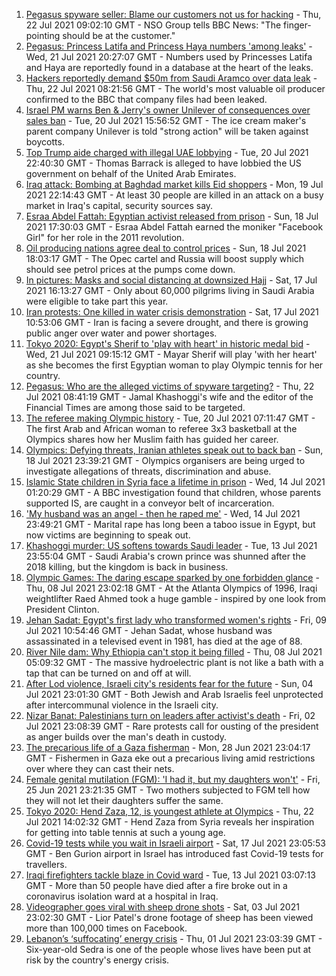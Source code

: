 1. [Pegasus spyware seller: Blame our customers not us for hacking](https://www.bbc.co.uk/news/technology-57922664) - Thu, 22 Jul 2021 09:02:10 GMT - NSO Group tells BBC News: "The finger-pointing should be at the customer."
2. [Pegasus: Princess Latifa and Princess Haya numbers 'among leaks'](https://www.bbc.co.uk/news/world-middle-east-57922543) - Wed, 21 Jul 2021 20:27:07 GMT - Numbers used by Princesses Latifa and Haya are reportedly found in a database at the heart of the leaks.
3. [Hackers reportedly demand $50m from Saudi Aramco over data leak](https://www.bbc.co.uk/news/business-57924355) - Thu, 22 Jul 2021 08:21:56 GMT - The world's most valuable oil producer confirmed to the BBC that company files had been leaked.
4. [Israel PM warns Ben & Jerry's owner Unilever of consequences over sales ban](https://www.bbc.co.uk/news/world-middle-east-57902243) - Tue, 20 Jul 2021 15:56:52 GMT - The ice cream maker's parent company Unilever is told "strong action" will be taken against boycotts.
5. [Top Trump aide charged with illegal UAE lobbying](https://www.bbc.co.uk/news/world-us-canada-57909836) - Tue, 20 Jul 2021 22:40:30 GMT - Thomas Barrack is alleged to have lobbied the US government on behalf of the United Arab Emirates.
6. [Iraq attack: Bombing at Baghdad market kills Eid shoppers](https://www.bbc.co.uk/news/world-middle-east-57895957) - Mon, 19 Jul 2021 22:14:43 GMT - At least 30 people are killed in an attack on a busy market in Iraq's capital, security sources say.
7. [Esraa Abdel Fattah: Egyptian activist released from prison](https://www.bbc.co.uk/news/world-middle-east-57882069) - Sun, 18 Jul 2021 17:30:03 GMT - Esraa Abdel Fattah earned the moniker "Facebook Girl" for her role in the 2011 revolution.
8. [Oil producing nations agree deal to control prices](https://www.bbc.co.uk/news/business-57882449) - Sun, 18 Jul 2021 18:03:17 GMT - The Opec cartel and Russia will boost supply which should see petrol prices at the pumps come down.
9. [In pictures: Masks and social distancing at downsized Hajj](https://www.bbc.co.uk/news/world-middle-east-57875572) - Sat, 17 Jul 2021 16:13:27 GMT - Only about 60,000 pilgrims living in Saudi Arabia were eligible to take part this year.
10. [Iran protests: One killed in water crisis demonstration](https://www.bbc.co.uk/news/world-middle-east-57873405) - Sat, 17 Jul 2021 10:53:06 GMT - Iran is facing a severe drought, and there is growing public anger over water and power shortages.
11. [Tokyo 2020: Egypt's Sherif to 'play with heart' in historic medal bid](https://www.bbc.co.uk/sport/africa/57844534) - Wed, 21 Jul 2021 09:15:12 GMT - Mayar Sherif will play 'with her heart' as she becomes the first Egyptian woman to play Olympic tennis for her country.
12. [Pegasus: Who are the alleged victims of spyware targeting?](https://www.bbc.co.uk/news/world-57891506) - Thu, 22 Jul 2021 08:41:19 GMT - Jamal Khashoggi's wife and the editor of the Financial Times are among those said to be targeted.
13. [The referee making Olympic history](https://www.bbc.co.uk/sport/africa/57899407) - Tue, 20 Jul 2021 07:11:47 GMT - The first Arab and African woman to referee 3x3 basketball at the Olympics shares how her Muslim faith has guided her career.
14. [Olympics: Defying threats, Iranian athletes speak out to back ban](https://www.bbc.co.uk/news/world-middle-east-57839521) - Sun, 18 Jul 2021 23:39:21 GMT - Olympics organisers are being urged to investigate allegations of threats, discrimination and abuse.
15. [Islamic State children in Syria face a lifetime in prison](https://www.bbc.co.uk/news/world-middle-east-57829441) - Wed, 14 Jul 2021 01:20:29 GMT - A BBC investigation found that children, whose parents supported IS, are caught in a conveyor belt of incarceration.
16. ['My husband was an angel - then he raped me'](https://www.bbc.co.uk/news/world-middle-east-57694110) - Wed, 14 Jul 2021 23:49:21 GMT - Marital rape has long been a taboo issue in Egypt, but now victims are beginning to speak out.
17. [Khashoggi murder: US softens towards Saudi leader](https://www.bbc.co.uk/news/world-middle-east-57760786) - Tue, 13 Jul 2021 23:55:04 GMT - Saudi Arabia's crown prince was shunned after the 2018 killing, but the kingdom is back in business.
18. [Olympic Games: The daring escape sparked by one forbidden glance](https://www.bbc.co.uk/sport/weightlifting/57656658) - Thu, 08 Jul 2021 23:02:18 GMT - At the Atlanta Olympics of 1996, Iraqi weightlifter Raed Ahmed took a huge gamble - inspired by one look from President Clinton.
19. [Jehan Sadat: Egypt's first lady who transformed women's rights](https://www.bbc.co.uk/news/world-middle-east-57672706) - Fri, 09 Jul 2021 10:54:46 GMT - Jehan Sadat, whose husband was assassinated in a televised event in 1981, has died at the age of 88.
20. [River Nile dam: Why Ethiopia can't stop it being filled](https://www.bbc.co.uk/news/world-africa-53432948) - Thu, 08 Jul 2021 05:09:32 GMT - The massive hydroelectric plant is not like a bath with a tap that can be turned on and off at will.
21. [After Lod violence, Israeli city's residents fear for the future](https://www.bbc.co.uk/news/world-middle-east-57698950) - Sun, 04 Jul 2021 23:01:30 GMT - Both Jewish and Arab Israelis feel unprotected after intercommunal violence in the Israeli city.
22. [Nizar Banat: Palestinians turn on leaders after activist's death](https://www.bbc.co.uk/news/world-middle-east-57694104) - Fri, 02 Jul 2021 23:08:39 GMT - Rare protests call for ousting of the president as anger builds over the man's death in custody.
23. [The precarious life of a Gaza fisherman](https://www.bbc.co.uk/news/world-middle-east-57643737) - Mon, 28 Jun 2021 23:04:17 GMT - Fishermen in Gaza eke out a precarious living amid restrictions over where they can cast their nets.
24. [Female genital mutilation (FGM): 'I had it, but my daughters won't'](https://www.bbc.co.uk/news/world-middle-east-57530121) - Fri, 25 Jun 2021 23:21:35 GMT - Two mothers subjected to FGM tell how they will not let their daughters suffer the same.
25. [Tokyo 2020: Hend Zaza, 12, is youngest athlete at Olympics](https://www.bbc.co.uk/news/world-middle-east-57925985) - Thu, 22 Jul 2021 14:02:32 GMT - Hend Zaza from Syria reveals her inspiration for getting into table tennis at such a young age.
26. [Covid-19 tests while you wait in Israeli airport](https://www.bbc.co.uk/news/world-middle-east-57869807) - Sat, 17 Jul 2021 23:05:53 GMT - Ben Gurion airport in Israel has introduced fast Covid-19 tests for travellers.
27. [Iraqi firefighters tackle blaze in Covid ward](https://www.bbc.co.uk/news/world-middle-east-57815621) - Tue, 13 Jul 2021 03:07:13 GMT - More than 50 people have died after a fire broke out in a coronavirus isolation ward at a hospital in Iraq.
28. [Videographer goes viral with sheep drone shots](https://www.bbc.co.uk/news/world-middle-east-57690125) - Sat, 03 Jul 2021 23:02:30 GMT - Lior Patel's drone footage of sheep has been viewed more than 100,000 times on Facebook.
29. [Lebanon’s ‘suffocating’ energy crisis](https://www.bbc.co.uk/news/world-middle-east-57685203) - Thu, 01 Jul 2021 23:03:39 GMT - Six-year-old Sedra is one of the people whose lives have been put at risk by the country's energy crisis.
